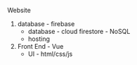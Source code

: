 Website

1. database - firebase
    * database - cloud firestore - NoSQL
    * hosting
2. Front End - Vue
    * UI - html/css/js
    